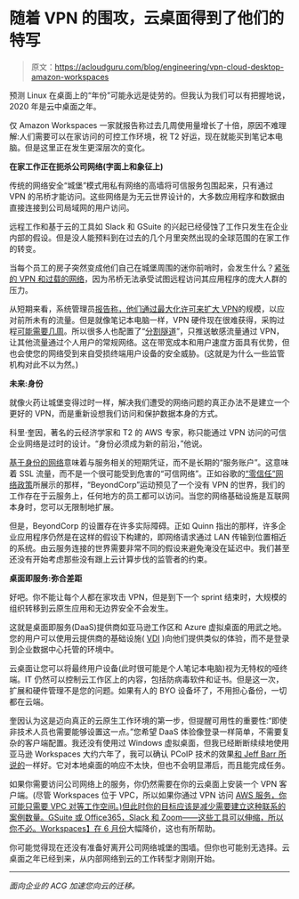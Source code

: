 # 随着 VPN 的围攻，云桌面得到了他们的特写

> 原文：<https://acloudguru.com/blog/engineering/vpn-cloud-desktop-amazon-workspaces>

预测 Linux 在桌面上的“年份”可能永远是徒劳的。但我认为我们可以有把握地说，2020 年是云中桌面之年。

仅 Amazon Workspaces 一家就报告称过去几周使用量增长了十倍，原因不难理解:人们需要可以在家访问的可控工作环境，祝 T2 好运，现在就能买到笔记本电脑。但是这里正在发生更深层次的变化。

**在家工作正在扼杀公司网络(字面上和象征上)**

传统的网络安全“城堡”模式用私有网络的高墙将可信服务包围起来，只有通过 VPN 的吊桥才能访问。这些网络是为无云世界设计的，大多数应用程序和数据由直接连接到公司局域网的用户访问。

远程工作和基于云的工具如 Slack 和 GSuite 的兴起已经侵蚀了工作只发生在企业内部的假设。但是没人能预料到在过去的几个月里突然出现的全球范围的在家工作的转变。

当每个员工的房子突然变成他们自己在城堡周围的迷你前哨时，会发生什么？[紧张的 VPN 和过载的网络](https://techcommunity.microsoft.com/t5/office-365-blog/how-to-quickly-optimize-office-365-traffic-for-remote-staff-amp/ba-p/1214571#)，因为吊桥无法承受试图远程访问其应用程序的庞大人群的压力。

从短期来看，系统管理员[报告称，他们通过最大化许可来扩大 VPN](https://www.reddit.com/r/sysadmin/comments/fj361t/how_is_everyone_increasing_their_vpn_capacity/)的规模，以应对前所未有的流量。但是就像笔记本电脑一样，VPN 硬件现在很难获得，采购过程[可能需要几周](https://diginomica.com/coronavirus-exploding-remote-workforce-heres-how-it-should-prepare)。所以很多人也配置了“[分割隧道](https://stackoverflow.blog/2020/03/13/scaling-your-vpn-overnight/)”，只推送敏感流量通过 VPN，让其他流量通过个人用户的常规网络。这在带宽成本和用户速度方面具有优势，但也会使您的网络受到来自受损终端用户设备的安全威胁。(这就是为什么一些监管机构对此不以为然。)

**未来:身份**

就像火药让城堡变得过时一样，解决我们遭受的网络问题的真正办法不是建立一个更好的 VPN，而是重新设想我们访问和保护数据本身的方式。

科里·奎因，著名的云经济学家和 T2 的 AWS 专家，称只能通过 VPN 访问的可信企业网络是过时的设计。“身份必须成为新的前沿，”他说。

[基于身份的网络](https://www.hashicorp.com/identity-based-security-and-low-trust-networks)意味着与服务相关的短期凭证，而不是长期的“服务账户”。这意味着 SSL 流量，而不是一个很可能受到危害的“可信网络”。正如谷歌的[“零信任”网络政策](https://www.beyondcorp.com/)所展示的那样，“BeyondCorp”运动预见了一个没有 VPN 的世界，我们的工作存在于云服务上，任何地方的员工都可以访问。当您的网络基础设施是互联网本身时，您可以无限制地扩展。

但是，BeyondCorp 的设置存在许多实际障碍。正如 Quinn 指出的那样，许多企业应用程序仍然是在这样的假设下构建的，即网络请求通过 LAN 传输到位置相近的系统。由云服务连接的世界需要非常不同的假设来避免淹没在延迟中。我们甚至还没有开始考虑那些没有跟上云计算步伐的监管者的约束。

**桌面即服务:弥合差距**

好吧。你不能让每个人都在家攻击 VPN，但是到下一个 sprint 结束时，大规模的组织转移到云原生应用和无边界安全不会发生。

这就是桌面即服务(DaaS)提供商如亚马逊工作区和 Azure 虚拟桌面的用武之地。您的用户可以使用云提供商的基础设施( [VDI](https://acloudguru.com/blog/engineering/aws-workspaces-vs-azure-virtual-desktop-choosing-your-vdi-solution) )向他们提供类似的体验，而不是登录到企业数据中心托管的环境中。

云桌面让您可以将最终用户设备(此时很可能是个人笔记本电脑)视为无特权的哑终端。IT 仍然可以控制云工作区上的内容，包括防病毒软件和证书。但是这一次，扩展和硬件管理不是您的问题。如果有人的 BYO 设备坏了，不用担心备份，一切都在云端。

奎因认为这是迈向真正的云原生工作环境的第一步，但提醒可用性的重要性:“即使非技术人员也需要能够设置这一点。”您希望 DaaS 体验像登录一样简单，不需要复杂的客户端配置。我还没有使用过 Windows 虚拟桌面，但我已经断断续续地使用亚马逊 Workspaces 大约六年了，我可以确认 PCoIP 技术的效果[和 Jeff Barr 所说的](https://aws.amazon.com/blogs/aws/i-love-my-amazon-workspace/)一样好。它对本地桌面的响应不太快，但也不会明显滞后，而且能完成任务。

如果你需要访问公司网络上的服务，你仍然需要在你的云桌面上安装一个 VPN 客户端。(尽管 Workspaces 位于 VPC，所以如果你通过 VPN 访问 [AWS 服务，你可能只需要 VPC 对等工作空间。)但此时你的目标应该是减少需要建立这种联系的案例数量。GSuite 或 Office365，Slack 和 Zoom——这些工具可以伸缩，所以你不必。Workspaces】在 6 月份](https://acloudguru.com/hands-on-labs/creating-an-aws-site-to-site-vpn)大幅降价，这也有所帮助。

你可能觉得现在还没有准备好离开公司网络城堡的围墙。但你也可能别无选择。云桌面之年已经到来，从内部网络到云的工作转型才刚刚开始。

* * *

*面向企业的 ACG 加速您向云的迁移。*